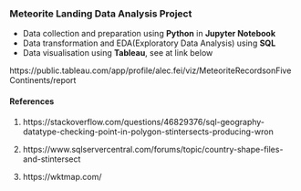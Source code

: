 ### Meteorite Landing Data Analysis Project

- Data collection and preparation using **Python** in **Jupyter Notebook**
- Data transformation and EDA(Exploratory Data Analysis) using **SQL**
- Data visualisation using **Tableau**, see at link below
<p>https://public.tableau.com/app/profile/alec.fei/viz/MeteoriteRecordsonFiveContinents/report</p>


#### References
1. <p>https://stackoverflow.com/questions/46829376/sql-geography-datatype-checking-point-in-polygon-stintersects-producing-wron</p>
2. <p>https://www.sqlservercentral.com/forums/topic/country-shape-files-and-stintersect</p>
3. <p>https://wktmap.com/</p>
